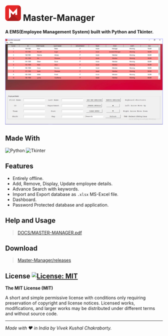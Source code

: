 <img src="https://github.com/vivekkushalch/Master-Manager/blob/main/res/img/logo.jpg" width='50' alt="Logo.jpg"> Master-Manager
===
**A EMS(Employee Management System) built with Python and Tkinter.**

![Screenshot](https://github.com/vivekkushalch/Master-Manager/blob/main/Screenshot.PNG)

Made With
---
![Python](https://img.shields.io/badge/python-3670A0?style=for-the-badge&logo=python&logoColor=ffdd54)  ![Tkinter](https://img.shields.io/badge/Tkinter-ffdd54?style=for-the-badge&logo=python&logoColor=3670A0)

Features
---
- Entirely offline.
- Add, Remove, Display, Update employee details.
- Advance Search with keywords.
- Import and Export database as `.xlsx` MS-Excel file.
- Dashboard.
- Password Protected database and application.

Help and Usage
---
> [DOCS/MASTER-MANAGER.pdf](https://github.com/vivekkushalch/Master-Manager/blob/main/DOCS/MASTER-MANAGER.pdf)


Download
---
> [Master-Manager/releases](https://github.com/vivekkushalch/Master-Manager/releases/)


License [![License: MIT](https://img.shields.io/badge/License-MIT-yellow.svg)](https://opensource.org/licenses/MIT)
-------
**The MIT License (MIT)**

A short and simple permissive license with conditions only requiring preservation of copyright and license notices. Licensed works, modifications, and larger works may be distributed under different terms and without source code.

-------
_Made with :heart: in India by Vivek Kushal Chakraborty._
